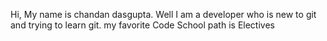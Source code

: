 Hi, 
My name is chandan dasgupta.
Well I am a developer who is new to git and trying to learn git.
my favorite Code School path is Electives
